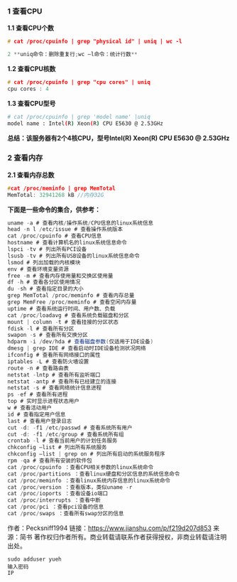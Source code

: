 ### 1 查看CPU

**1.1 查看CPU个数**



```cpp
# cat /proc/cpuinfo | grep "physical id" | uniq | wc -l

2 **uniq命令：删除重复行;wc –l命令：统计行数**
```

**1.2 查看CPU核数**



```cpp
# cat /proc/cpuinfo | grep "cpu cores" | uniq
cpu cores : 4
```

**1.3 查看CPU型号**



```bash
# cat /proc/cpuinfo | grep 'model name' |uniq
model name : Intel(R) Xeon(R) CPU E5630 @ 2.53GHz
```

**总结：该服务器有2个4核CPU，型号Intel(R) Xeon(R) CPU E5630 @ 2.53GHz**

### 2 查看内存

**2.1 查看内存总数**



```cpp
#cat /proc/meminfo | grep MemTotal
MemTotal: 32941268 kB //内存32G
```

**下面是一些命令的集合，供参考：**



```csharp
uname -a # 查看内核/操作系统/CPU信息的linux系统信息  
head -n l /etc/issue # 查看操作系统版本  
cat /proc/cpuinfo # 查看CPU信息  
hostname # 查看计算机名的linux系统信息命令  
lspci -tv # 列出所有PCI设备   
lsusb -tv # 列出所有USB设备的linux系统信息命令  
lsmod # 列出加载的内核模块   
env # 查看环境变量资源  
free -m # 查看内存使用量和交换区使用量   
df -h # 查看各分区使用情况  
du -sh # 查看指定目录的大小   
grep MemTotal /proc/meminfo # 查看内存总量  
grep MemFree /proc/meminfo # 查看空闲内存量   
uptime # 查看系统运行时间、用户数、负载  
cat /proc/loadavg # 查看系统负载磁盘和分区   
mount | column -t # 查看挂接的分区状态  
fdisk -l # 查看所有分区   
swapon -s # 查看所有交换分区  
hdparm -i /dev/hda # 查看磁盘参数(仅适用于IDE设备)   
dmesg | grep IDE # 查看启动时IDE设备检测状况网络  
ifconfig # 查看所有网络接口的属性   
iptables -L # 查看防火墙设置  
route -n # 查看路由表   
netstat -lntp # 查看所有监听端口  
netstat -antp # 查看所有已经建立的连接   
netstat -s # 查看网络统计信息进程  
ps -ef # 查看所有进程   
top # 实时显示进程状态用户  
w # 查看活动用户   
id # 查看指定用户信息  
last # 查看用户登录日志   
cut -d: -f1 /etc/passwd # 查看系统所有用户  
cut -d: -f1 /etc/group # 查看系统所有组   
crontab -l # 查看当前用户的计划任务服务  
chkconfig –list # 列出所有系统服务   
chkconfig –list | grep on # 列出所有启动的系统服务程序  
rpm -qa # 查看所有安装的软件包   
cat /proc/cpuinfo ：查看CPU相关参数的linux系统命令  
cat /proc/partitions ：查看linux硬盘和分区信息的系统信息命令   
cat /proc/meminfo ：查看linux系统内存信息的linux系统命令  
cat /proc/version ：查看版本，类似uname -r   
cat /proc/ioports ：查看设备io端口  
cat /proc/interrupts ：查看中断   
cat /proc/pci ：查看pci设备的信息  
cat /proc/swaps ：查看所有swap分区的信息  
```



作者：Pecksniff1994
链接：https://www.jianshu.com/p/f219d207d853
来源：简书
著作权归作者所有。商业转载请联系作者获得授权，非商业转载请注明出处。







```
sudo adduser yueh
输入密码
IP

```

